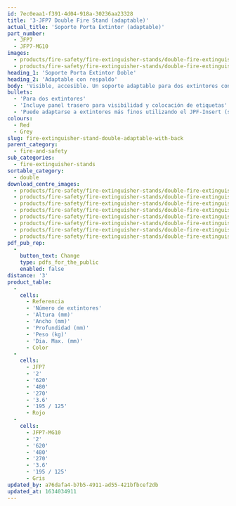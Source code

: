 ```yaml
---
id: 7ec0eaa1-f391-4d04-918a-30236aa23328
title: '3-JFP7 Double Fire Stand (adaptable)'
actual_title: 'Soporte Porta Extintor (adaptable)'
part_number:
  - JFP7
  - JFP7-MG10
images:
  - products/fire-safety/fire-extinguisher-stands/double-fire-extinguisher-stands/jfp7/images-lr/Product_Image_776x776_(518x518_focus_area)-JFP7_01.jpg
  - products/fire-safety/fire-extinguisher-stands/double-fire-extinguisher-stands/jfp7/images-lr/Product_Image_776x776_(518x518_focus_area)-JFP7-JFPINSERT_01.jpg
heading_1: 'Soporte Porta Extintor Doble'
heading_2: 'Adaptable con respaldo'
body: 'Visible, accesible. Un soporte adaptable para dos extintores con respaldo.'
bullets:
  - 'Para dos extintores'
  - 'Incluye panel trasero para visibilidad y colocación de etiquetas'
  - 'Puede adaptarse a extintores más finos utilizando el JPF-Insert (se vende por separado)'
colours:
  - Red
  - Grey
slug: fire-extinguisher-stand-double-adaptable-with-back
parent_category:
  - fire-and-safety
sub_categories:
  - fire-extinguisher-stands
sortable_category:
  - double
download_centre_images:
  - products/fire-safety/fire-extinguisher-stands/double-fire-extinguisher-stands/jfp7/images-hr/JFP7-MG10_001.jpg
  - products/fire-safety/fire-extinguisher-stands/double-fire-extinguisher-stands/jfp7/images-hr/JFP7-MG10_002.jpg
  - products/fire-safety/fire-extinguisher-stands/double-fire-extinguisher-stands/jfp7/images-hr/JFP7-MG10_003.jpg
  - products/fire-safety/fire-extinguisher-stands/double-fire-extinguisher-stands/jfp7/images-hr/JFP7-MG10_004.jpg
  - products/fire-safety/fire-extinguisher-stands/double-fire-extinguisher-stands/jfp7/images-hr/JFP7_001.jpg
  - products/fire-safety/fire-extinguisher-stands/double-fire-extinguisher-stands/jfp7/images-hr/JFP7_002.jpg
  - products/fire-safety/fire-extinguisher-stands/double-fire-extinguisher-stands/jfp7/images-hr/JFP7_003.jpg
  - products/fire-safety/fire-extinguisher-stands/double-fire-extinguisher-stands/jfp7/images-hr/JFP7_004.jpg
pdf_pub_rep:
  -
    button_text: Change
    type: pdfs_for_the_public
    enabled: false
distance: '3'
product_table:
  -
    cells:
      - Referencia
      - 'Número de extintores'
      - 'Altura (mm)'
      - 'Ancho (mm)'
      - 'Profundidad (mm)'
      - 'Peso (kg)'
      - 'Dia. Max. (mm)'
      - Color
  -
    cells:
      - JFP7
      - '2'
      - '620'
      - '480'
      - '270'
      - '3.6'
      - '195 / 125'
      - Rojo
  -
    cells:
      - JFP7-MG10
      - '2'
      - '620'
      - '480'
      - '270'
      - '3.6'
      - '195 / 125'
      - Gris
updated_by: a76dafa4-b7b5-4911-ad55-421bfbcef2db
updated_at: 1634034911
---
```

